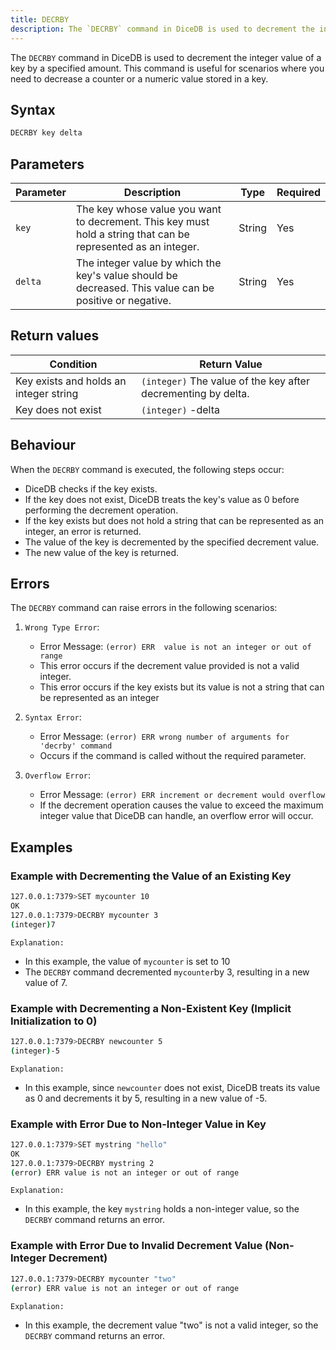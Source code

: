```yaml
---
title: DECRBY
description: The `DECRBY` command in DiceDB is used to decrement the integer value of a key by a specified amount. This command is useful for scenarios where you need to decrease a counter or a numeric value stored in a key.
---
```


The `DECRBY` command in DiceDB is used to decrement the integer value of a key by a specified amount. This command is useful for scenarios where you need to decrease a counter or a numeric value stored in a key.

## Syntax

```bash
DECRBY key delta
```

## Parameters

| Parameter | Description                                                                                                   | Type   | Required |
| --------- | ------------------------------------------------------------------------------------------------------------- | ------ | -------- |
| `key`     | The key whose value you want to decrement. This key must hold a string that can be represented as an integer. | String | Yes      |
| `delta`   | The integer value by which the key's value should be decreased. This value can be positive or negative.       | String | Yes      |

## Return values

| Condition                              | Return Value                                                  |
| -------------------------------------- | ------------------------------------------------------------- |
| Key exists and holds an integer string | `(integer)` The value of the key after decrementing by delta. |
| Key does not exist                     | `(integer)` -delta                                            |

## Behaviour

When the `DECRBY` command is executed, the following steps occur:

- DiceDB checks if the key exists.
- If the key does not exist, DiceDB treats the key's value as 0 before performing the decrement operation.
- If the key exists but does not hold a string that can be represented as an integer, an error is returned.
- The value of the key is decremented by the specified decrement value.
- The new value of the key is returned.

## Errors

The `DECRBY` command can raise errors in the following scenarios:

1. `Wrong Type Error`:

   - Error Message: `(error) ERR  value is not an integer or out of range`
   - This error occurs if the decrement value provided is not a valid integer.
   - This error occurs if the key exists but its value is not a string that can be represented as an integer

2. `Syntax Error`:

   - Error Message: `(error) ERR wrong number of arguments for 'decrby' command`
   - Occurs if the command is called without the required parameter.

3. `Overflow Error`:

   - Error Message: `(error) ERR increment or decrement would overflow`
   - If the decrement operation causes the value to exceed the maximum integer value that DiceDB can handle, an overflow error will occur.

## Examples

### Example with Decrementing the Value of an Existing Key

```bash
127.0.0.1:7379>SET mycounter 10
OK
127.0.0.1:7379>DECRBY mycounter 3
(integer)7
```

`Explanation:`

- In this example, the value of `mycounter` is set to 10
- The `DECRBY` command decremented `mycounter`by 3, resulting in a new value of 7.

### Example with Decrementing a Non-Existent Key (Implicit Initialization to 0)

```bash
127.0.0.1:7379>DECRBY newcounter 5
(integer)-5
```

`Explanation:`

- In this example, since `newcounter` does not exist, DiceDB treats its value as 0 and decrements it by 5, resulting in a new value of -5.

### Example with Error Due to Non-Integer Value in Key

```bash
127.0.0.1:7379>SET mystring "hello"
OK
127.0.0.1:7379>DECRBY mystring 2
(error) ERR value is not an integer or out of range
```

`Explanation:`

- In this example, the key `mystring` holds a non-integer value, so the `DECRBY` command returns an error.

### Example with Error Due to Invalid Decrement Value (Non-Integer Decrement)

```bash
127.0.0.1:7379>DECRBY mycounter "two"
(error) ERR value is not an integer or out of range
```

`Explanation:`

- In this example, the decrement value "two" is not a valid integer, so the `DECRBY` command returns an error.
